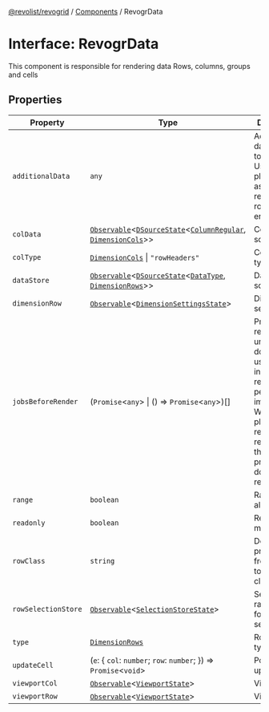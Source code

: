 [@revolist/revogrid](README.md) / [Components](Namespace.Components.md) / RevogrData

# Interface: RevogrData

This component is responsible for rendering data
Rows, columns, groups and cells

## Properties

| Property | Type | Description | Defined in |
| ------ | ------ | ------ | ------ |
| `additionalData` | `any` | Additional data to pass to renderer Used in plugins such as vue or react to pass root app entity to cells | [src/components.d.ts:314](https://github.com/revolist/revogrid/blob/33fdf87718e4421a1302a23338379f45f99055c0/src/components.d.ts#L314) |
| `colData` | [`Observable`](TypeAlias.Observable.md)\<[`DSourceState`](TypeAlias.DSourceState.md)\<[`ColumnRegular`](Interface.ColumnRegular.md), [`DimensionCols`](TypeAlias.DimensionCols.md)\>\> | Column source | [src/components.d.ts:318](https://github.com/revolist/revogrid/blob/33fdf87718e4421a1302a23338379f45f99055c0/src/components.d.ts#L318) |
| `colType` | [`DimensionCols`](TypeAlias.DimensionCols.md) \| `"rowHeaders"` | Column data type | [src/components.d.ts:322](https://github.com/revolist/revogrid/blob/33fdf87718e4421a1302a23338379f45f99055c0/src/components.d.ts#L322) |
| `dataStore` | [`Observable`](TypeAlias.Observable.md)\<[`DSourceState`](TypeAlias.DSourceState.md)\<[`DataType`](TypeAlias.DataType.md), [`DimensionRows`](TypeAlias.DimensionRows.md)\>\> | Data rows source | [src/components.d.ts:326](https://github.com/revolist/revogrid/blob/33fdf87718e4421a1302a23338379f45f99055c0/src/components.d.ts#L326) |
| `dimensionRow` | [`Observable`](TypeAlias.Observable.md)\<[`DimensionSettingsState`](Interface.DimensionSettingsState.md)\> | Dimension settings Y | [src/components.d.ts:330](https://github.com/revolist/revogrid/blob/33fdf87718e4421a1302a23338379f45f99055c0/src/components.d.ts#L330) |
| `jobsBeforeRender` | (`Promise`\<`any`\> \| () => `Promise`\<`any`\>)[] | Prevent rendering until job is done. Can be used for initial rendering performance improvement. When several plugins require initial rendering this will prevent double initial rendering. | [src/components.d.ts:334](https://github.com/revolist/revogrid/blob/33fdf87718e4421a1302a23338379f45f99055c0/src/components.d.ts#L334) |
| `range` | `boolean` | Range allowed | [src/components.d.ts:338](https://github.com/revolist/revogrid/blob/33fdf87718e4421a1302a23338379f45f99055c0/src/components.d.ts#L338) |
| `readonly` | `boolean` | Readonly mode | [src/components.d.ts:342](https://github.com/revolist/revogrid/blob/33fdf87718e4421a1302a23338379f45f99055c0/src/components.d.ts#L342) |
| `rowClass` | `string` | Defines property from which to read row class | [src/components.d.ts:346](https://github.com/revolist/revogrid/blob/33fdf87718e4421a1302a23338379f45f99055c0/src/components.d.ts#L346) |
| `rowSelectionStore` | [`Observable`](TypeAlias.Observable.md)\<[`SelectionStoreState`](TypeAlias.SelectionStoreState.md)\> | Selection, range, focus for row selection | [src/components.d.ts:350](https://github.com/revolist/revogrid/blob/33fdf87718e4421a1302a23338379f45f99055c0/src/components.d.ts#L350) |
| `type` | [`DimensionRows`](TypeAlias.DimensionRows.md) | Row data type | [src/components.d.ts:354](https://github.com/revolist/revogrid/blob/33fdf87718e4421a1302a23338379f45f99055c0/src/components.d.ts#L354) |
| `updateCell` | (`e`: \{ `col`: `number`; `row`: `number`; \}) => `Promise`\<`void`\> | Pointed cell update. | [src/components.d.ts:358](https://github.com/revolist/revogrid/blob/33fdf87718e4421a1302a23338379f45f99055c0/src/components.d.ts#L358) |
| `viewportCol` | [`Observable`](TypeAlias.Observable.md)\<[`ViewportState`](Interface.ViewportState.md)\> | Viewport X | [src/components.d.ts:362](https://github.com/revolist/revogrid/blob/33fdf87718e4421a1302a23338379f45f99055c0/src/components.d.ts#L362) |
| `viewportRow` | [`Observable`](TypeAlias.Observable.md)\<[`ViewportState`](Interface.ViewportState.md)\> | Viewport Y | [src/components.d.ts:366](https://github.com/revolist/revogrid/blob/33fdf87718e4421a1302a23338379f45f99055c0/src/components.d.ts#L366) |
